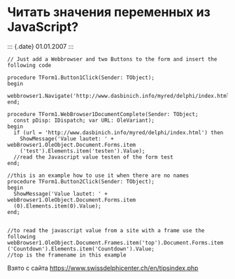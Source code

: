 Читать значения переменных из JavaScript?
=========================================

::: {.date}
01.01.2007
:::

    // Just add a Webbrowser and two Buttons to the form and insert the following code
     
    procedure TForm1.Button1Click(Sender: TObject);
    begin
      webbrowser1.Navigate('http://www.dasbinich.info/myred/delphi/index.html');
    end;
     
    procedure TForm1.WebBrowser1DocumentComplete(Sender: TObject;
      const pDisp: IDispatch; var URL: OleVariant);
    begin
      if (url = 'http://www.dasbinich.info/myred/delphi/index.html') then
        ShowMessage('Value lautet: ' + webBrowser1.OleObject.Document.Forms.item
        ('test').Elements.item('testen').Value);
      //read the Javascript value testen of the form test
    end;
     
    //this is an example how to use it when there are no names
    procedure TForm1.Button2Click(Sender: TObject);
    begin
      ShowMessage('Value lautet: ' + webBrowser1.OleObject.Document.Forms.item
      (0).Elements.item(0).Value);
    end;
     
     
    //to read the javascript value from a site with a frame use the following
    webBrowser1.OleObject.Document.Frames.item('top').Document.Forms.item
    ('Countdown').Elements.item('Countdown').Value;
    //top is the framename in this example

Взято с сайта <https://www.swissdelphicenter.ch/en/tipsindex.php>
